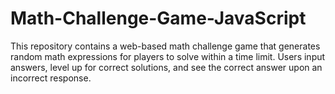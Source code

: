 # Math-Challenge-Game-JavaScript
This repository contains a web-based math challenge game that generates random math expressions for players to solve within a time limit. Users input answers, level up for correct solutions, and see the correct answer upon an incorrect response.
